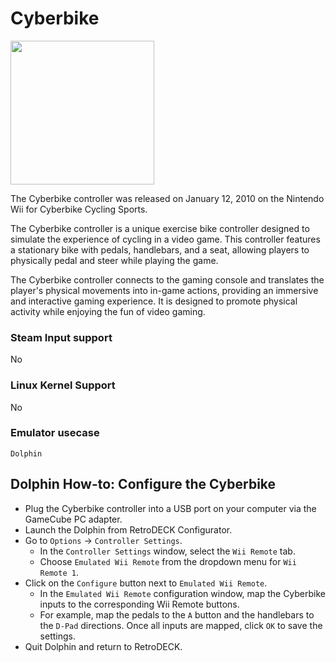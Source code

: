 # Cyberbike

<img src="../../../wiki_images/controllers/cyberbike-controller.png" width="230">

The Cyberbike controller was released on January 12, 2010 on the Nintendo Wii for Cyberbike Cycling Sports.

The Cyberbike controller is a unique exercise bike controller designed to simulate the experience of cycling in a video game. This controller features a stationary bike with pedals, handlebars, and a seat, allowing players to physically pedal and steer while playing the game. 

The Cyberbike controller connects to the gaming console and translates the player's physical movements into in-game actions, providing an immersive and interactive gaming experience. It is designed to promote physical activity while enjoying the fun of video gaming. 



### Steam Input support

No

### Linux Kernel Support

No

### Emulator usecase

`Dolphin`

## Dolphin How-to: Configure the Cyberbike

- Plug the Cyberbike controller into a USB port on your computer via the GameCube PC adapter.
- Launch the Dolphin from RetroDECK Configurator.
- Go to `Options` -> `Controller Settings`.
    - In the `Controller Settings` window, select the `Wii Remote` tab.
    - Choose `Emulated Wii Remote` from the dropdown menu for `Wii Remote 1`.
- Click on the `Configure` button next to `Emulated Wii Remote`.
    - In the `Emulated Wii Remote` configuration window, map the Cyberbike inputs to the corresponding Wii Remote buttons.
    - For example, map the pedals to the `A` button and the handlebars to the `D-Pad` directions.
    Once all inputs are mapped, click `OK` to save the settings.
- Quit Dolphin and return to RetroDECK.
